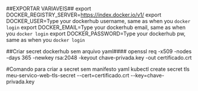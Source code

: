 ##EXPORTAR VARIAVEIS##
export DOCKER_REGISTRY_SERVER=https://index.docker.io/v1/
export DOCKER_USER=Type your dockerhub username, same as when you `docker login`
export DOCKER_EMAIL=Type your dockerhub email, same as when you `docker login`
export DOCKER_PASSWORD=Type your dockerhub pw, same as when you `docker login`

##Criar secret dockerhub sem arquivo yaml####
openssl req -x509 -nodes -days 365 -newkey rsa:2048 -keyout chave-privada.key -out certificado.crt

#Comando para criar a secret sem manifesto yaml
kubectl create secret tls meu-servico-web-tls-secret --cert=certificado.crt --key=chave-privada.key
